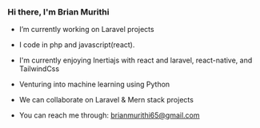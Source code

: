 ### Hi there, I'm Brian Murithi

-  I’m currently working on Laravel projects
-  I code in php and javascript(react). 

-  I'm currently enjoying Inertiajs with react and laravel, react-native, and TailwindCss
-  Venturing into machine learning using Python
-  We can collaborate on Laravel & Mern stack projects 

-  You can reach me through: brianmurithi65@gmail.com
<!--
**brianmureithi/brianmureithi** is a ✨ _special_ ✨ repository because its `README.md` (this file) appears on your GitHub profile.

Here are some ideas to get you started:

- 🔭 I’m currently working on ...
-  I’m currently learning ...
- 👯 I’m looking to collaborate on ...
- 🤔 I’m looking for help with ...
- 💬 Ask me about ...
- 📫 How to reach me: ...
- 😄 Pronouns: ...
- ⚡ Fun fact: ...
-->
